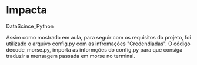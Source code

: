 # Impacta
DataScince_Python

Assim como mostrado em aula, para seguir com os requisitos do projeto, foi utilizado o arquivo config.py com as infromações "Credendiadas". 
O código decode_morse.py, importa as informções do config.py para que consiga traduzir a mensagem passada em morse no terminal.
